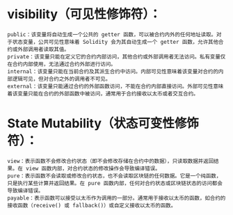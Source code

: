     
# visibility（可见性修饰符）：
    public：该变量将自动生成一个公共的 getter 函数，可以被合约内外的任何地址读取。对于状态变量，公共可见性意味着 Solidity 会为其自动生成一个 getter 函数，允许其他合约或外部调用者读取其值。
    private：该变量只能在定义它的合约内部访问，其他合约或外部调用者无法访问。私有变量仅在合约内部使用，无法通过合约外部进行访问。
    internal：该变量只能在当前合约及其派生合约中访问。内部可见性意味着该变量对合约的内部逻辑可见，但对合约之外的调用者不可见。
    external：该变量只能通过合约的外部函数访问，不能在合约内部直接访问。外部可见性意味着该变量只能在合约的外部函数中被访问，通常用于合约接收以太币或者交互合约。

# State Mutability（状态可变性修饰符）：
    view：表示函数不会修改合约状态（即不会修改存储在合约中的数据），只读取数据并返回结果。在 view 函数内部，对合约状态的修改操作会导致编译错误。
    pure：表示函数不会读取或修改合约状态，也不会读取区块链的任何数据。它是一个纯函数，只是执行某些计算并返回结果。在 pure 函数内部，任何对合约状态或区块链状态的访问都会导致编译错误。
    payable：表示函数可以接受以太币作为调用的一部分。通常用于接收以太币的函数，如合约的接收函数（receive() 或 fallback()）或自定义接收以太币的函数。

